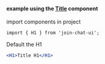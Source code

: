 #### example using the [Title](https://github.com/developerby/join.chat.ui/issues/2) component
import components in project

```html
import { H1 } from 'join-chat-ui';
``` 

Default the H1
```jsx 
<H1>Title H1</H1>
```
